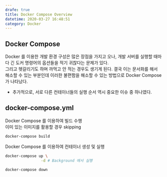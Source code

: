 ```yaml
---
drafe: true
title: Docker Compose Overview
datetime: 2020-03-27 16:48:51
category: Docker
---
```


## Docker Compose

Docker 를 이용한 개발 환경 구성은 많은 장점을 가지고 오나, 개발 서버를 실행할 때마다 긴 도커 명령어의 옵션들을 적기 귀찮다는 문제가 있다.  
그리고 헷갈리기도 하며 까먹고 안 적는 경우도 생기게 된다. 결국 이는 문서화를 해서 해소할 수 있는 부분인데 이러한 불편함을 해소할 수 있는 방법으로 Docker Compose 가 나타났다.  

- 추가적으로, 서로 다른 컨테이너들의 실행 순서 역시 중요한 이슈 중 하나였다.  

## docker-compose.yml

Docker Compose 를 이용하여 빌드 수행  
이미 있는 이미지를 활용할 경우 skipping

```bash
docker-compose build
```

Docker Compose 를 이용하여 컨테이너 생성 및 실행

```bash
docker-compose up \
                -d # Background 에서 실행
```

```bash
docker-compose down
```